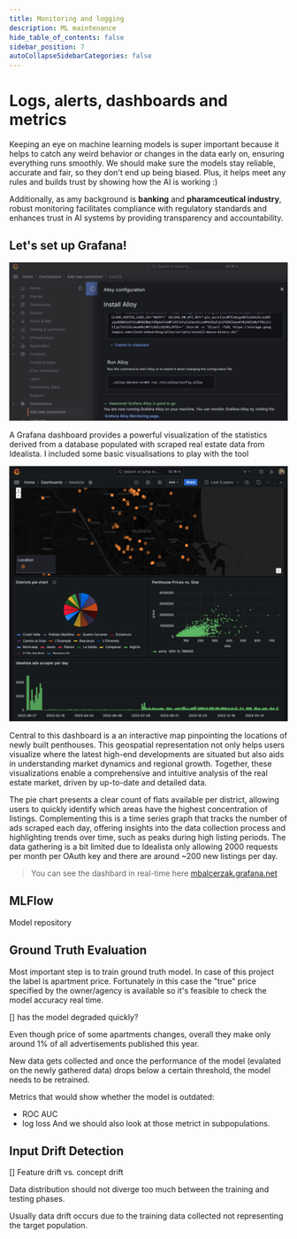 ```yaml
---
title: Monitoring and logging
description: ML maintenance
hide_table_of_contents: false
sidebar_position: 7
autoCollapseSidebarCategories: false
---
```


# Logs, alerts, dashboards and metrics


Keeping an eye on machine learning models is super important because it helps to catch any weird behavior or changes in the data early on, ensuring everything runs smoothly. We should make sure the models stay reliable, accurate and fair, so they don't end up being biased. Plus, it helps meet any rules and builds trust by showing how the AI is working :)

Additionally, as amy background is **banking** and **pharamceutical industry**, robust monitoring facilitates compliance with regulatory standards and enhances trust in AI systems by providing transparency and accountability.

## Let's set up Grafana!

![grafana](../../images/grafana_setup.png)

A Grafana dashboard provides a powerful visualization of the statistics derived from a database populated with scraped real estate data from Idealista. I included some basic visualisations to play with the tool

![grafana_dashboard](../../images/grafana_dashboard.png)

Central to this dashboard is a an interactive map pinpointing the locations of newly built penthouses. This geospatial representation not only helps users visualize where the latest high-end developments are situated but also aids in understanding market dynamics and regional growth. Together, these visualizations enable a comprehensive and intuitive analysis of the real estate market, driven by up-to-date and detailed data.

The pie chart presents a clear count of flats available per district, allowing users to quickly identify which areas have the highest concentration of listings. Complementing this is a time series graph that tracks the number of ads scraped each day, offering insights into the data collection process and highlighting trends over time, such as peaks during high listing periods. The data gathering is a bit limited due to Idealista only allowing 2000 requests per month per OAuth key and there are around ~200 new listings per day.

> You can see the dashbard in real-time here [mbalcerzak.grafana.net](https://mbalcerzak.grafana.net/goto/XgRMzyySR?orgId=1)

## MLFlow
Model repository





## Ground Truth Evaluation

Most important step is to train ground truth model. In case of this project the label is apartment price. Fortunately in this case the "true" price specified by the owner/agency is available so it's feasible to check the model accuracy real time. 

[] has the model degraded quickly?

Even though price of some apartments changes, overall they make only around 1% of all advertisements published this year. 

New data gets collected and once the performance of the model (evalated on the newly gathered data) drops below a certain threshold, the model needs to be retrained. 

Metrics that would show whether the model is outdated:
- ROC AUC
- log loss
And we should also look at those metrict in subpopulations. 

##  Input Drift Detection

[] Feature drift vs. concept drift 

Data distribution should not diverge too much between the training and testing phases. 

Usually data drift occurs due to the training data collected not representing the target population. 